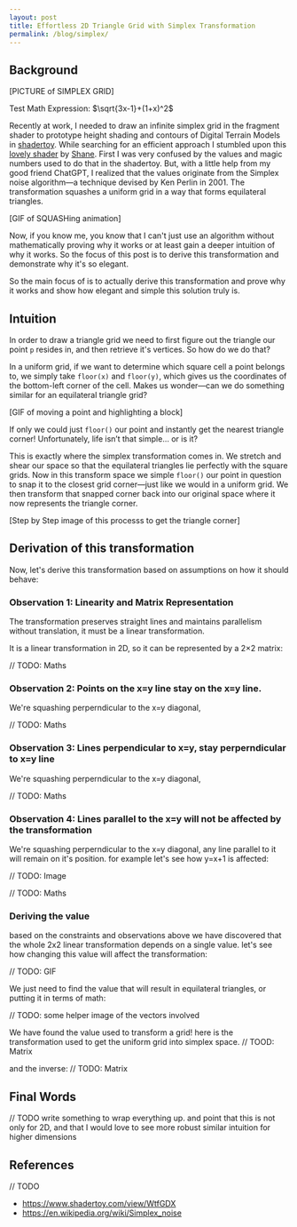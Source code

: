 ```yaml
---
layout: post
title: Effortless 2D Triangle Grid with Simplex Transformation
permalink: /blog/simplex/
---
```


## Background

[PICTURE of SIMPLEX GRID]

Test Math Expression: $\sqrt{3x-1}+(1+x)^2$

Recently at work, I needed to draw an infinite simplex grid in the fragment shader to prototype height shading and contours of Digital Terrain Models in [shadertoy](https://www.shadertoy.com/view/3cXXDl). While searching for an efficient approach I stumbled upon this [lovely shader](https://www.shadertoy.com/view/WtfGDX) by [Shane](https://www.shadertoy.com/user/Shane). First I was very confused by the values and magic numbers used to do that in the shadertoy. But, with a little help from my good friend ChatGPT, I realized that the values originate from the Simplex noise algorithm—a technique devised by Ken Perlin in 2001. The transformation squashes a uniform grid in a way that forms equilateral triangles.

[GIF of SQUASHing animation]

Now, if you know me, you know that I can't just use an algorithm without mathematically proving why it works or at least gain a deeper intuition of why it works. So the focus of this post is to derive this transformation and demonstrate why it's so elegant.

So the main focus of is to actually derive this transformation and prove why it works and show how elegant and simple this solution truly is.

## Intuition

In order to draw a triangle grid we need to first figure out the triangle our point `p` resides in, and then retrieve it's vertices. So how do we do that?

In a uniform grid, if we want to determine which square cell a point belongs to, we simply take `floor(x)` and `floor(y)`, which gives us the coordinates of the bottom-left corner of the cell. Makes us wonder—can we do something similar for an equilateral triangle grid?

[GIF of moving a point and highlighting a block]

If only we could just `floor()` our point and instantly get the nearest triangle corner! Unfortunately, life isn’t that simple... or is it?

This is exactly where the simplex transformation comes in. We stretch and shear our space so that the equilateral triangles lie perfectly with the square grids. Now in this transform space we simple `floor()` our point in question to snap it to the closest grid corner—just like we would in a uniform grid.
We then transform that snapped corner back into our original space where it now represents the triangle corner.

[Step by Step image of this processs to get the triangle corner]

## Derivation of this transformation

Now, let's derive this transformation based on assumptions on how it should behave:

### Observation 1: Linearity and Matrix Representation
The transformation preserves straight lines and maintains parallelism without translation, it must be a linear transformation.

It is a linear transformation in 2D, so it can be represented by a 2×2 matrix:

// TODO: Maths

### Observation 2: Points on the x=y line stay on the x=y line.
We're squashing perperndicular to the x=y diagonal,   

// TODO: Maths

### Observation 3: Lines perpendicular to x=y, stay perperndicular to x=y line
We're squashing perperndicular to the x=y diagonal,   

// TODO: Maths

### Observation 4: Lines parallel to the x=y will not be affected by the transformation
We're squashing perperndicular to the x=y diagonal, any line parallel to it will remain on it's position. for example let's see how y=x+1 is affected:

// TODO: Image

// TODO: Maths

### Deriving the value

based on the constraints and observations above we have discovered that the whole 2x2 linear transformation depends on a single value. let's see how changing this value will affect the transformation:

// TODO: GIF

We just need to find the value that will result in equilateral triangles, or putting it in terms of math:

// TODO: some helper image of the vectors involved

We have found the value used to transform a grid! here is the transformation used to get the uniform grid into simplex space.
// TOOD: Matrix

and the inverse:
// TODO: Matrix


## Final Words
// TODO write something to wrap everything up. and point that this is not only for 2D, and that I would love to see more robust similar intuition for higher dimensions

## References
// TODO
- https://www.shadertoy.com/view/WtfGDX
- https://en.wikipedia.org/wiki/Simplex_noise

